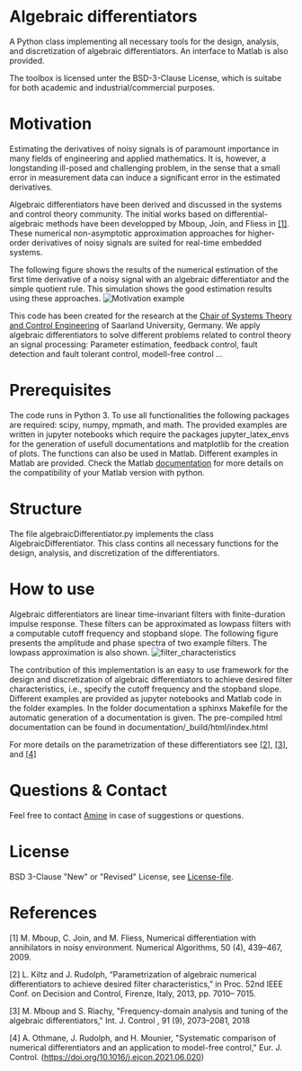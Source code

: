 # Algebraic differentiators
A Python class implementing all necessary tools for the design, analysis, and discretization of algebraic differentiators. An interface to Matlab is also provided.

The toolbox is licensed unter the BSD-3-Clause License, which is suitabe for both academic and industrial/commercial purposes.
# Motivation 
Estimating the derivatives of noisy signals is of paramount importance in many
fields of engineering and applied mathematics. It is, however, a longstanding ill-posed
and challenging problem, in the sense that a small error in measurement data can
induce a significant error in the estimated derivatives.

Algebraic differentiators have been derived and discussed in the systems and control theory community. The initial works based on differential-algebraic methods have been developped by Mboup,  Join, and Fliess in [[1]](#1). These numerical non-asymptotic approximation approaches
for higher-order derivatives of noisy signals are suited for real-time embedded systems. 

The following figure shows the results of the numerical estimation of the first time derivative of a noisy signal with an algebraic differentiator and the simple quotient rule. This simulation shows the good estimation results using these approaches.
![Motivation example](https://github.com/aothmane-control/Algebraic-differentiators/blob/master/data/motivationAlgDiff.png)

This code has been created for the research at the [Chair of Systems Theory and Control Engineering](https://www.uni-saarland.de/lehrstuhl/rudolph.html) of Saarland University, Germany.
 We apply algebraic differentiators to solve different problems related to control theory an signal processing: Parameter estimation, feedback control, fault detection and fault tolerant control, modell-free control ...

# Prerequisites
The code runs in Python 3. To use all functionalities the following packages are required: scipy, numpy, mpmath, and math. The provided examples are written in jupyter notebooks which require the packages jupyter_latex_envs for the generation of usefull documentations and matplotlib for the creation of plots. The functions can also be used in Matlab. Different examples in Matlab are provided. Check the Matlab [documentation](https://de.mathworks.com/help/matlab/matlab_external/install-supported-python-implementation.html) for more details on the compatibility of your Matlab version with python.

# Structure
The file algebraicDifferentiator.py implements the class AlgebraicDifferentiator. This class contins all necessary functions for the design, analysis, and discretization of the differentiators.

# How to use
Algebraic differentiators are linear time-invariant filters with finite-duration impulse response. These filters can be approximated as lowpass filters with a computable cutoff frequency and stopband slope. The following figure presents the amplitude and phase spectra of two example filters. The lowpass approximation is also shown. 
![filter_characteristics](https://github.com/aothmane-control/Algebraic-differentiators/blob/master/data/filterSpectrum.png)

The contribution of this implementation is an easy to use framework for the design and discretization of algebraic differentiators to achieve desired filter characteristics, i.e., specify the cutoff frequency and the stopband slope. Different examples are provided as jupyter notebooks and Matlab code in the folder examples. In the folder documentation a sphinxs Makefile for the automatic generation of a documentation is given. The pre-compiled html documentation can be found in documentation/_build/html/index.html

For more details on the parametrization of these differentiators see [[2]](#2), [[3]](#3), and [[4]](#4)
# Questions  & Contact
Feel free to contact [Amine](https://www.uni-saarland.de/lehrstuhl/rudolph/personen/aothmane.html) in case of suggestions or questions.

# License
BSD 3-Clause "New" or "Revised" License, see [License-file](https://github.com/aothmane-control/Algebraic-differentiators/blob/master/LICENSE).

# References
<a id="1">[1]</a> M. Mboup,  C. Join, and M. Fliess, Numerical differentiation with annihilators in noisy environment. Numerical Algorithms, 50 (4), 439–467, 2009.

<a id="2">[2]</a> L. Kiltz and J. Rudolph, “Parametrization of algebraic numerical
differentiators to achieve desired filter characteristics,” in Proc. 52nd
IEEE Conf. on Decision and Control, Firenze, Italy, 2013, pp. 7010–
7015.

<a id="3">[3]</a> M. Mboup and S. Riachy, "Frequency-domain analysis and tuning of the algebraic
differentiators," Int. J. Control , 91 (9), 2073–2081, 2018

<a id="4">[4]</a> A. Othmane, J. Rudolph, and H. Mounier, "Systematic comparison of numerical differentiators and an application to model-free control," Eur. J. Control. (https://doi.org/10.1016/j.ejcon.2021.06.020)
